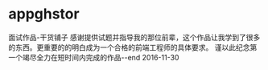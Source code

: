 # appghstor
面试作品-干货铺子
感谢提供试题并指导我的那位前辈，这个作品让我学到了很多的东西。更重要的的明白成为一个合格的前端工程师的具体要求。
          谨以此纪念第一个竭尽全力在短时间内完成的作品--end 2016-11-30
